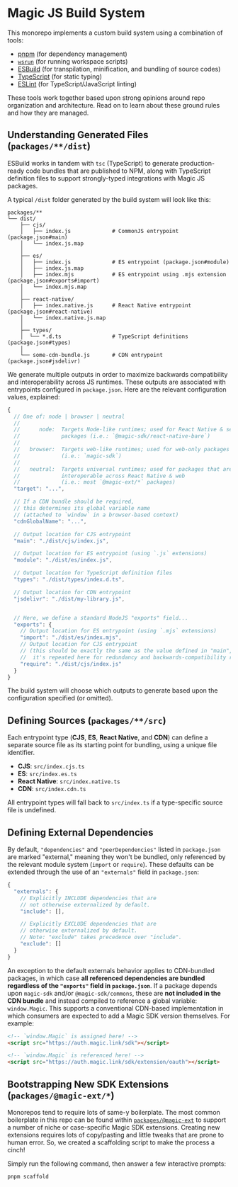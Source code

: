 # Magic JS Build System

This monorepo implements a custom build system using a combination of tools:

- [pnpm](https://pnpm.io) (for dependency management)
- [`wsrun`](https://github.com/hfour/wsrun) (for running workspace scripts)
- [ESBuild](https://esbuild.github.io) (for transpilation, minification, and bundling of source codes)
- [TypeScript](https://www.typescriptlang.org) (for static typing)
- [ESLint](https://eslint.org) (for TypeScript/JavaScript linting)

These tools work together based upon strong opinions around repo organization and architecture. Read on to learn about these ground rules and how they are managed.

## Understanding Generated Files (`packages/**/dist`)

ESBuild works in tandem with `tsc` (TypeScript) to generate production-ready code bundles that are published to NPM, along with TypeScript definition files to support strongly-typed integrations with Magic JS packages.

A typical `/dist` folder generated by the build system will look like this:

```
packages/**
└── dist/
    ├── cjs/
    │   ├── index.js             # CommonJS entrypoint (package.json#main)
    │   └── index.js.map
    │
    ├── es/
    │   ├── index.js             # ES entrypoint (package.json#module)
    │   ├── index.js.map
    │   ├── index.mjs            # ES entrypoint using .mjs extension (package.json#exports#import)
    │   └── index.mjs.map
    │
    ├── react-native/
    │   ├── index.native.js      # React Native entrypoint (package.json#react-native)
    │   └── index.native.js.map
    │
    ├── types/
    │  └── *.d.ts                # TypeScript definitions (package.json#types)
    │
    └── some-cdn-bundle.js       # CDN entrypoint (package.json#jsdelivr)
```

We generate multiple outputs in order to maximize backwards compatibility and interoperability across JS runtimes. These outputs are associated with entrypoints configured in `package.json`. Here are the relevant configuration values, explained:

```js
{
  // One of: node | browser | neutral
  //
  //      node:  Targets Node-like runtimes; used for React Native & server-side
  //             packages (i.e.: `@magic-sdk/react-native-bare`)
  //
  //   browser:  Targets web-like runtimes; used for web-only packages
  //             (i.e.: `magic-sdk`)
  //
  //   neutral:  Targets universal runtimes; used for packages that are
  //             interoperable across React Native & web
  //             (i.e.: most `@magic-ext/*` packages)
  "target": "...",

  // If a CDN bundle should be required,
  // this determines its global variable name
  // (attached to `window` in a browser-based context)
  "cdnGlobalName": "...",

  // Output location for CJS entrypoint
  "main": "./dist/cjs/index.js",

  // Output location for ES entrypoint (using `.js` extensions)
  "module": "./dist/es/index.js",

  // Output location for TypeScript definition files
  "types": "./dist/types/index.d.ts",

  // Output location for CDN entrypoint
  "jsdelivr": "./dist/my-library.js",


  // Here, we define a standard NodeJS "exports" field...
  "exports": {
    // Output location for ES entrypoint (using `.mjs` extensions)
    "import": "./dist/es/index.mjs",
    // Output location for CJS entrypoint
    // (this should be exactly the same as the value defined in "main",
    //  it's repeated here for redundancy and backwards-compatibility reasons)
    "require": "./dist/cjs/index.js"
  }
}
```

The build system will choose which outputs to generate based upon the configuration specified (or omitted).

## Defining Sources (`packages/**/src`)

Each entrypoint type (**CJS**, **ES**, **React Native**, and **CDN**) can define a separate source file as its starting point for bundling, using a unique file identifier.

- **CJS**: `src/index.cjs.ts`
- **ES**: `src/index.es.ts`
- **React Native**: `src/index.native.ts`
- **CDN**: `src/index.cdn.ts`

All entrypoint types will fall back to `src/index.ts` if a type-specific source file is undefined.

## Defining External Dependencies

By default, `"dependencies"` and `"peerDependencies"` listed in `package.json` are marked "external," meaning they won't be bundled, only referenced by the relevant module system (`import` or `require`). These defaults can be extended through the use of an `"externals"` field in `package.json`:

```js
{
  "externals": {
    // Explicitly INCLUDE dependencies that are
    // not otherwise externalized by default.
    "include": [],

    // Explicitly EXCLUDE dependencies that are
    // otherwise externalized by default.
    // Note: "exclude" takes precedence over "include".
    "exclude": []
  }
}
```

An exception to the default externals behavior applies to CDN-bundled packages, in which case **all referenced dependencies are bundled regardless of the `"exports"` field in `package.json`**. If a package depends upon `magic-sdk` and/or `@magic-sdk/commons`, these are **not included in the CDN bundle** and instead compiled to reference a global variable: `window.Magic`. This supports a conventional CDN-based implementation in which consumers are expected to add a Magic SDK version themselves. For example:

```html
<!-- `window.Magic` is assigned here! -->
<script src="https://auth.magic.link/sdk"></script>

<!-- `window.Magic` is referenced here! -->
<script src="https://auth.magic.link/sdk/extension/oauth"></script>
```

## Bootstrapping New SDK Extensions (`packages/@magic-ext/*`)

Monorepos tend to require lots of same-y boilerplate. The most common boilerplate in this repo can be found within [`packages/@magic-ext`](./packages/@magic-ext) to support a number of niche or case-specific Magic SDK extensions. Creating new extensions requires lots of copy/pasting and little tweaks that are prone to human error. So, we created a scaffolding script to make the process a cinch!

Simply run the following command, then answer a few interactive prompts:

```zsh
pnpm scaffold
```
